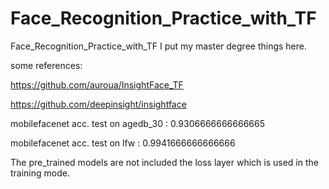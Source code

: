 # Face_Recognition_Practice_with_TF
Face_Recognition_Practice_with_TF
I put my master degree things here.

some references:

https://github.com/auroua/InsightFace_TF

https://github.com/deepinsight/insightface

mobilefacenet acc. test on agedb_30 : 0.9306666666666665

mobilefacenet acc. test on lfw : 0.9941666666666666                   

The pre_trained models are not included the loss layer which is used in the training mode.
